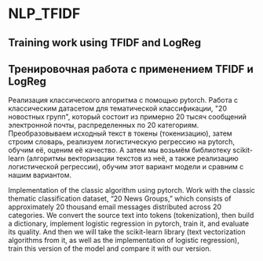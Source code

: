 # NLP_TFIDF
## Training work using TFIDF and LogReg
## Тренировочная работа с применением TFIDF и LogReg

Реализация классического алгоритма с помощью pytorch. Работа с классическим датасетом для тематической классификации, "20 новостных групп", который состоит из примерно 20 тысяч сообщений электронной почты, распределенных по 20 категориям. Преобразовываем исходный текст в токены (токенизацию), затем строим словарь, реализуем логистическую регрессию на pytorch, обучим её, оценим её качество. А затем мы возьмём библиотеку scikit-learn (алгоритмы векторизации текстов из неё, а также реализацию логистической регрессии), обучим этот вариант модели и сравним с нашим вариантом.

Implementation of the classic algorithm using pytorch. Work with the classic thematic classification dataset, “20 News Groups,” which consists of approximately 20 thousand email messages distributed across 20 categories. We convert the source text into tokens (tokenization), then build a dictionary, implement logistic regression in pytorch, train it, and evaluate its quality. And then we will take the scikit-learn library (text vectorization algorithms from it, as well as the implementation of logistic regression), train this version of the model and compare it with our version.
